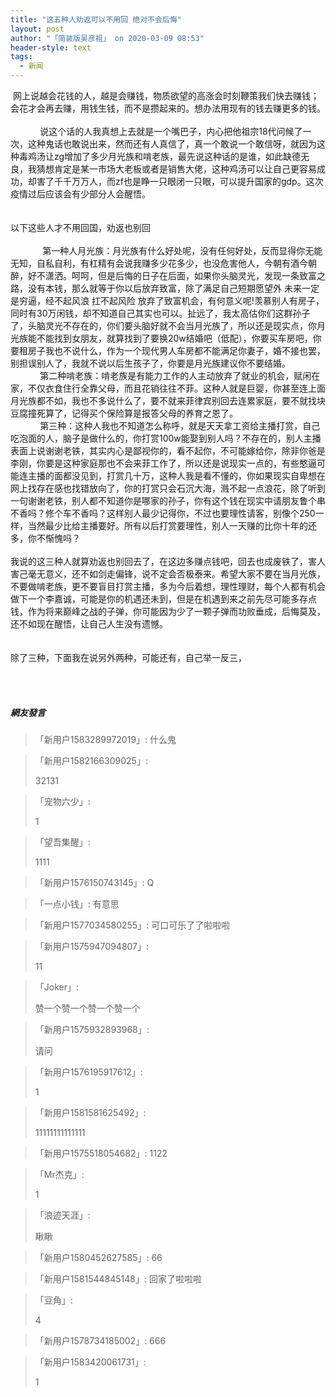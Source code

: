 ```yaml
---
title: "这五种人劝返可以不用回 绝对不会后悔"
layout: post
author: "「简装版吴彦祖」 on 2020-03-09 08:53"
header-style: text
tags:
  - 新闻
---
```


&nbsp;网上说越会花钱的人，越是会赚钱，物质欲望的高涨会时刻鞭策我们快去赚钱；会花才会再去赚，用钱生钱，而不是攒起来的。想办法用现有的钱去赚更多的钱。
<br>
<br>
&nbsp; &nbsp; &nbsp; &nbsp; &nbsp; &nbsp; 说这个话的人我真想上去就是一个嘴巴子，内心把他祖宗18代问候了一次，这种鬼话也敢说出来，然而还有人真信了，真一个敢说一个敢信呀，就因为这种毒鸡汤让zg增加了多少月光族和啃老族，最先说这种话的是谁，如此缺德无良，我猜想肯定是某一市场大老板或者是销售大佬，这种鸡汤可以让自己更容易成功，却害了千千万万人，而zf也是睁一只眼闭一只眼，可以提升国家的gdp。这次疫情过后应该会有少部分人会醒悟。
<br>
<br>
<br>
以下这些人才不用回国，劝返也别回
<br>
<br>
&nbsp; &nbsp; &nbsp; &nbsp; &nbsp; &nbsp; &nbsp;第一种人月光族：月光族有什么好处呢，没有任何好处，反而显得你无能无知，自私自利，有杠精有会说我赚多少花多少，也没危害他人，今朝有酒今朝醉，好不潇洒。呵呵，但是后悔的日子在后面，如果你头脑灵光，发现一条致富之路，没有本钱，那么就等于你以后放弃致富，除了满足自己短期愿望外 未来一定是穷逼，经不起风浪 扛不起风险 放弃了致富机会，有何意义呢!羡慕别人有房子，同时有30万闲钱，却不知道自己其实也可以。扯远了，我太高估你们这群孙子了，头脑灵光不存在的，你们要头脑好就不会当月光族了，所以还是现实点，你月光族能不能找到女朋友，就算找到了要换20w结婚吧（低配），你要买车房吧，你要租房子我也不说什么，作为一个现代男人车房都不能满足你妻子，婚不接也罢，别担误别人了，我就不说以后生孩子了，你要是月光族建议你不要结婚。
<br>
&nbsp; &nbsp; &nbsp; &nbsp; &nbsp; &nbsp; 第二种啃老族：啃老族是有能力工作的人主动放弃了就业的机会，赋闲在家，不仅衣食住行全靠父母，而且花销往往不菲。这种人就是巨婴，你甚至连上面月光族都不如，我也不多说什么了，要不就来菲律宾别回去连累家庭，要不就找块豆腐撞死算了，记得买个保险算是报答父母的养育之恩了。
<br>
&nbsp; &nbsp; &nbsp; &nbsp; &nbsp; &nbsp; 第三种：这种人我也不知道怎么称呼，就是天天拿工资给主播打赏，自己吃泡面的人，脑子是做什么的，你打赏100w能娶到别人吗？不存在的，别人主播表面上说谢谢老铁，其实内心是鄙视你的，看不起你，不可能嫁给你，除非你爸是李刚，你要是这种家庭那也不会来菲工作了，所以还是说现实一点的，有些憨逼可能连主播的面都没见到，打赏几十万，这种人我是看不懂的，你如果现实自卑想在网上找存在感也找错放向了，你的打赏只会石沉大海，溅不起一点浪花，除了听到一句谢谢老铁，别人都不知道你是哪家的孙子，你有这个钱在现实中请朋友鲁个串不香吗？修个车不香吗？这样别人最少记得你，不过也要理性请客，别像个250一样，当然最少比给主播要好。所有以后打赏要理性，别人一天赚的比你十年的还多，你不惭愧吗？
<br>
<br>
我说的这三种人就算劝返也别回去了，在这边多赚点钱吧，回去也成废铁了，害人害己毫无意义，还不如剑走偏锋，说不定会否极泰来。希望大家不要在当月光族，不要做啃老族，更不要盲目打赏主播，多为今后着想，理性理财，每个人都有机会做下一个李嘉诚，可能是你的机遇还未到，但是在机遇到来之前先尽可能多存点钱，作为将来巅峰之战的子弹，你可能因为少了一颗子弹而功败垂成，后悔莫及，还不如现在醒悟，让自己人生没有遗憾。
<br>
<br>
<br>
除了三种，下面我在说另外两种，可能还有，自己举一反三，
<br>
<br>

<input type="hidden" value="菲乐园提供"><br>

##### 網友發言 
> 「新用户1583289972019」:
> 什么鬼

> 「新用户1582166309025」:
> <p>32131</p>

> 「宠物六少」:
> <p>1</p>

> 「望吾集醒」:
> <p>1111</p>

> 「新用户1576150743145」:
> Q

> 「一点小钱」:
> 有意思

> 「新用户1577034580255」:
> 可口可乐了了啦啦啦

> 「新用户1575947094807」:
> <p>11</p>

> 「Joker」:
> <p>赞一个赞一个赞一个赞一个</p>

> 「新用户1575932893968」:
> <p>请问</p>

> 「新用户1576195917612」:
> <p>1</p>

> 「新用户1581581625492」:
> <p>11111111111111</p>

> 「新用户1575518054682」:
> 1122

> 「Mr杰克」:
> <p>1</p>


> 「浪迹天涯」:
> <p>瞅瞅</p>

> 「新用户1580452627585」:
> 66

> 「新用户1581544845148」:
> 回家了啦啦啦

> 「豆角」:
> <p>4</p>

> 「新用户1578734185002」:
> 666

> 「新用户1583420061731」:
> <p>1</p>


